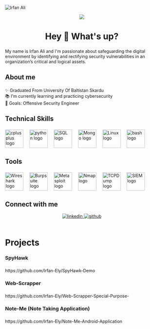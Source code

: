
![Irfan Ali](https://github.com/Irfan-Ely/Irfan-Ely/assets/118766951/e3fe5c93-6690-466e-8a8b-7f5a8766e7c0)

<div align="center">
  <img src="https://visitor-badge.laobi.icu/badge?page_id=irfan-ely.irfan-ely&"  />
</div>
<h1 align="center">Hey 👋 What's up?</h1>

###


<p align="left">My name is Irfan Ali and I'm passionate about safeguarding the digital environment by identifying and rectifying security vulnerabilities in an organization’s critical and logical assets.</p>

###

<h2 align="left">About me</h2>

###

<p align="left">✨ Graduated From University Of Baltistan Skardu<br>📚 I'm currently learning and practicing cybersecurity<br>🎯 Goals: Offensive Security Engineer</p>

###

<h2 align="left">Technical Skills</h2>

###

<div align="left">

  <img src="https://cdn.jsdelivr.net/gh/devicons/devicon/icons/cplusplus/cplusplus-original.svg" height="60" alt="cplusplus logo"  />
  <img width="12" />
  <img src="https://cdn.jsdelivr.net/gh/devicons/devicon/icons/python/python-original.svg" height="60" alt="python logo"  />
  <img width="12" />

   <img src="https://github.com/Irfan-Ely/Irfan-Ely/assets/118766951/d50252f9-50f1-4129-8a72-d03f5d01112f" height="60" alt="SQL logo"  />
  <img width="12" />
<img src="https://github.com/Irfan-Ely/Irfan-Ely/assets/118766951/3ff1ef77-6540-45ed-b03d-99dc4a0c0e69" height="60" alt="Mongo logo"  />
  <img width="12" />
  <img src="https://github.com/Irfan-Ely/Irfan-Ely/assets/118766951/f41312e1-640f-40cc-9d52-3fdde3364a59" height="60" alt="Linux logo"  />
  <img width="12" />
  
  <img src="https://cdn.jsdelivr.net/gh/devicons/devicon/icons/bash/bash-original.svg" height="60" alt="bash logo"  />
</div>

###

<h2 align="left">Tools</h2>

###


<div align="left">
  <img src="https://github.com/Irfan-Ely/Irfan-Ely/assets/118766951/da655a57-12d7-4729-a4b1-a840e15caff3" height="60" alt="Wireshark logo" />
  <img width="12" />
  <img src="https://github.com/Irfan-Ely/Irfan-Ely/assets/118766951/7aee2225-9b3e-4791-b9e3-ca1894c13a2c" height="60" alt="Burpsuite logo"  />
  <img width="12" />
  <img src="https://github.com/Irfan-Ely/Irfan-Ely/assets/118766951/7508306e-bf4d-410d-92c7-727512ec0a96" height="60" alt="Metasploit logo"  />
  <img width="12"/>
  
  <img src="https://github.com/Irfan-Ely/Irfan-Ely/assets/118766951/72529aad-7f54-4ccc-a123-6be34992a277" height="60" alt="Nmap logo"  />
  <img width="12"/>
  
  <img src="https://github.com/Irfan-Ely/Irfan-Ely/assets/118766951/c1e73d81-e638-425e-8cf2-d6e931798cfc" height="60" alt="TCPDump logo"  />
  <img width="12"/>
  
  <img src="https://github.com/Irfan-Ely/Irfan-Ely/assets/118766951/f6dbc598-fde0-42fa-8721-ebe7a4f6cd2f" height="60" alt="SIEM logo"  />
  <img width="12"/>
  
 
  
</div>

## Connect with me  
<div align="center">
<a href="https://linkedin.com/in/erfan-aly" target="_blank">
<img src=https://img.shields.io/badge/linkedin-%231E77B5.svg?&style=for-the-badge&logo=linkedin&logoColor=white alt=linkedin style="margin-bottom: 5px;" />
</a>
<a href="https://github.com/Irfan-Ely" target="_blank">
<img src=https://img.shields.io/badge/github-%2324292e.svg?&style=for-the-badge&logo=github&logoColor=white alt=github style="margin-bottom: 5px;" />
</a>  
</div>  
  

<br/>  

###



<h1 align="left">Projects</h1>

###

<h3 align="left">SpyHawk</h3>

###

<p align="left">https://github.com/Irfan-Ely/SpyHawk-Demo</p>

###

<h3 align="left">Web-Scrapper</h3>

###

<p align="left">https://github.com/Irfan-Ely/Web-Scrapper-Special-Purpose-</p>


###

<h3 align="left">Note-Me (Note Taking Application)</h3>

###

<p align="left">https://github.com/Irfan-Ely/Note-Me-Android-Application</p>


###


